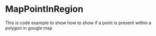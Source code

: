 # MapPointInRegion
This is code example to show how to show if a point is present within a polygon in google map
